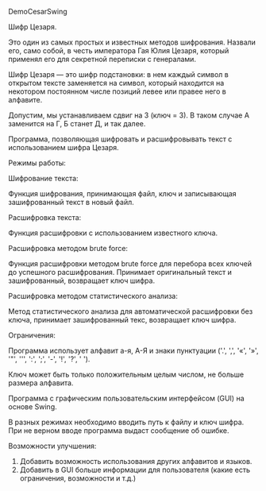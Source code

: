 DemoCesarSwing

Шифр Цезаря.

Это один из самых простых и известных методов шифрования. Назвали его, само собой, в честь императора Гая Юлия Цезаря, который применял его для секретной переписки с генералами.

Шифр Цезаря — это шифр подстановки: в нем каждый символ в открытом тексте заменяется на символ, который находится на некотором постоянном числе позиций левее или правее него в алфавите.

Допустим, мы устанавливаем сдвиг на 3 (ключ = 3). В таком случае А заменится на Г, Б станет Д, и так далее.


Программа, позволяющая шифровать и расшифровывать текст с использованием шифра Цезаря.

Режимы работы:

Шифрование текста:

Функция шифрования, принимающая файл, ключ и записывающая зашифрованный текст в новый файл.

Расшифровка текста:

Функция расшифровки с использованием известного ключа.

Расшифровка методом brute force:

Функция расшифровки методом brute force для перебора всех ключей до успешного расшифрования. Принимает оригинальный текст и зашифрованный, возвращает ключ шифра.

Расшифровка методом статистического анализа:

Метод статистического анализа для автоматической расшифровки без ключа, принимает зашифрованный текс, возвращает ключ шифра.

Ограничения:

Программа использует алфавит а-я, А-Я и знаки пунктуации ('.', ',', '«', '»', '"', ''', ':', ';', '-', '!', '?', ' ').

Ключ может быть только положительным целым числом, не больше размера алфавита.

Программа с графическим пользовательским интерфейсом (GUI) на основе Swing.

В разных режимах необходимо вводить путь к файлу и ключ шифра. При не верном вводе программа выдаст сообщение об ошибке.

Возможности улучшения:
1. Добавить возможность использования других алфавитов и языков.
2. Добавить в GUI больше информации для пользователя (какие есть ограничения, возможности и т.д.)